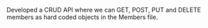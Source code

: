 Developed a CRUD API where we can GET, POST, PUT and DELETE members as hard coded objects in the Members file. 